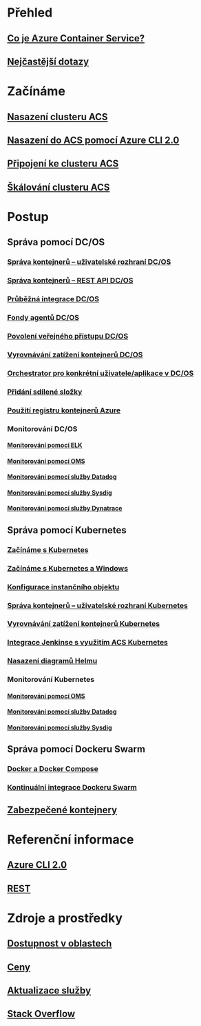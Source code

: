 # Přehled
## [Co je Azure Container Service?](container-service-intro.md)
## [Nejčastější dotazy](container-service-faq.md)
# Začínáme
## [Nasazení clusteru ACS](container-service-deployment.md)
## [Nasazení do ACS pomocí Azure CLI 2.0](container-service-create-acs-cluster-cli.md)
## [Připojení ke clusteru ACS](container-service-connect.md)
## [Škálování clusteru ACS](container-service-scale.md)
# Postup
## Správa pomocí DC/OS
### [Správa kontejnerů – uživatelské rozhraní DC/OS](container-service-mesos-marathon-ui.md)
### [Správa kontejnerů – REST API DC/OS](container-service-mesos-marathon-rest.md)
### [Průběžná integrace DC/OS](container-service-setup-ci-cd.md)
### [Fondy agentů DC/OS](container-service-dcos-agents.md)
### [Povolení veřejného přístupu DC/OS](container-service-enable-public-access.md)
### [Vyrovnávání zatížení kontejnerů DC/OS](container-service-load-balancing.md)
### [Orchestrator pro konkrétní uživatele/aplikace v DC/OS](container-service-application-specific-marathon.md)
### [Přidání sdílené složky](container-service-dcos-fileshare.md)
### [Použití registru kontejnerů Azure](container-service-dcos-acr.md)
### Monitorování DC/OS
#### [Monitorování pomocí ELK](container-service-monitoring-elk.md)
#### [Monitorování pomocí OMS](container-service-monitoring-oms.md)
#### [Monitorování pomocí služby Datadog](container-service-monitoring.md)
#### [Monitorování pomocí služby Sysdig](container-service-monitoring-sysdig.md)
#### [Monitorování pomocí služby Dynatrace](container-service-monitoring-dynatrace.md)
## Správa pomocí Kubernetes
### [Začínáme s Kubernetes](container-service-kubernetes-walkthrough.md)
### [Začínáme s Kubernetes a Windows](container-service-kubernetes-windows-walkthrough.md)
### [Konfigurace instančního objektu](container-service-kubernetes-service-principal.md)
### [Správa kontejnerů – uživatelské rozhraní Kubernetes](container-service-kubernetes-ui.md)
### [Vyrovnávání zatížení kontejnerů Kubernetes](container-service-kubernetes-load-balancing.md)
### [Integrace Jenkinse s využitím ACS Kubernetes](container-service-kubernetes-jenkins.md)
### [Nasazení diagramů Helmu](container-service-kubernetes-helm.md)
### Monitorování Kubernetes
#### [Monitorování pomocí OMS](container-service-kubernetes-oms.md)
#### [Monitorování pomocí služby Datadog](container-service-kubernetes-datadog.md)
#### [Monitorování pomocí služby Sysdig](container-service-kubernetes-sysdig.md)
## Správa pomocí Dockeru Swarm
### [Docker a Docker Compose](container-service-docker-swarm.md)
### [Kontinuální integrace Dockeru Swarm](container-service-docker-swarm-setup-ci-cd.md)
## [Zabezpečené kontejnery](container-service-security.md)
# Referenční informace
## [Azure CLI 2.0](/cli/azure/acs)
## [REST](/rest/api/compute/containerservices)
# Zdroje a prostředky
## [Dostupnost v oblastech](https://azure.microsoft.com/regions/services/)
## [Ceny](https://azure.microsoft.com/pricing/details/container-service/)
## [Aktualizace služby](https://azure.microsoft.com/en-us/updates/?product=container-service&updatetype=&platform=)
## [Stack Overflow](http://stackoverflow.com/questions/tagged/azure-container-service)

